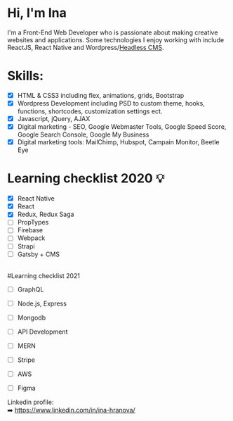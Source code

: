 # Hi, I'm Ina
I'm a Front-End Web Developer who is passionate about making creative websites and applications. Some technologies I enjoy working with include ReactJS, React Native and Wordpress/<a href = "https://headlesscms.org/">Headless CMS</a>. <br/>

# Skills:
- [x] HTML & CSS3 including flex, animations, grids, Bootstrap
- [x] Wordpress Development including PSD to custom theme, hooks, functions, shortcodes, customization settings ect.
- [x] Javascript, jQuery, AJAX
- [x] Digital marketing - SEO, Google Webmaster Tools, Google Speed Score, Google Search Console, Google My Business
- [x] Digital marketing tools: MailChimp, Hubspot, Campain Monitor, Beetle Eye 

# Learning checklist 2020 💡

- [x] React Native
- [x] React
- [x] Redux, Redux Saga
- [ ] PropTypes
- [ ] Firebase
- [ ] Webpack
- [ ] Strapi
- [ ] Gatsby + CMS
 
<br/> 
#Learning checklist 2021

- [ ] GraphQL
- [ ] Node.js, Express
- [ ] Mongodb
- [ ] API Development
- [ ] MERN
- [ ] Stripe
- [ ] AWS
- [ ] Figma
  

Linkedin profile: <br/>
➡️ https://www.linkedin.com/in/ina-hranova/
